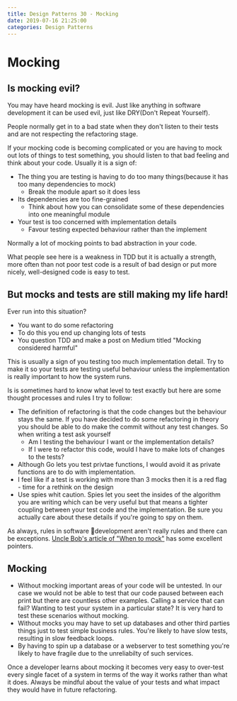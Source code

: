 ```yaml
---
title: Design Patterns 30 - Mocking
date: 2019-07-16 21:25:00
categories: Design Patterns
---
```

# Mocking

<!--more-->

## Is mocking evil?

You may have heard mocking is evil. Just like anything in software development it can be used evil, just like DRY(Don't Repeat Yourself).

People normally get in to a bad state when they don't listen to their tests and are not respecting the refactoring stage.

If your mocking code is becoming complicated or you are having to mock out lots of things to test something, you should listen to that bad feeling and think about your code. Usually it is a sign of:

- The thing you are testing is having to do too many things(because it has too many dependencies to mock)
  - Break the module apart so it does less
- Its dependencies are too fine-grained
  - Think about how you can consolidate some of these dependencies into one meaningful module
- Your test is too concerned with implementation details
  - Favour testing expected behaviour rather than the implement

Normally a lot of mocking points to bad abstraction in your code.

What people see here is a weakness in TDD but it is actually a strength, more often than not poor test code is a result of bad design or put more nicely, well-designed code is easy to test.

## But mocks and tests are still making my life hard!

Ever run into this situation?

- You want to do some refactoring
- To do this you end up changing lots of tests
- You question TDD and make a post on Medium titled "Mocking considered harmful"

This is usually a sign of you testing too much implementation detail. Try to make it so your tests are testing useful behaviour unless the implementation is really important to how the system runs.

Is is sometimes hard to know what level to test exactly but here are some thought processes and rules I try to follow:

- The definition of refactoring is that the code changes but the behaviour stays the same. If you have decided to do some refactoring in theory you should be able to do make the commit without any test changes. So when writing a test ask yourself
  - Am I testing the behaviour I want or the implementation details?
  - If I were to refactor this code, would I have to make lots of changes to the tests?
- Although Go lets you test privtae functions, I would avoid it as private functions are to do with implementation.
- I feel like if a test is working with more than 3 mocks then it is a red flag - time for a rethink on the design
- Use spies whit caution. Spies let you seet the insides of the algorithm you are writing which can be very useful but that means a tighter coupling between your test code and the implementation. Be sure you actually care about these details if you're going to spy on them.

As always, rules in software development aren't really rules and there can be exceptions. [Uncle Bob's article of "When to mock"](https://8thlight.com/blog/uncle-bob/2014/05/10/WhenToMock.html) has some excellent pointers.

## Mocking

- Without mocking important areas of your code will be untested. In our case we would not be able to test that our code paused between each print but there are countless other examples. Calling a service that can fail? Wanting to test your system in a particular state? It is very hard to test these scenarios without mocking.
- Without mocks you may have to set up databases and other third parties things just to test simple business rules. You're likely to have slow tests, resulting in slow feedback loops.
- By having to spin up a database or a webserver to test something you're likely to have fragile due to the unreliabilty of such services.

Once a developer learns about mocking it becomes very easy to over-test every single facet of a system in terms of the way it works rather than what it does. Always be mindful about the value of your tests and what impact they would have in future refactoring.